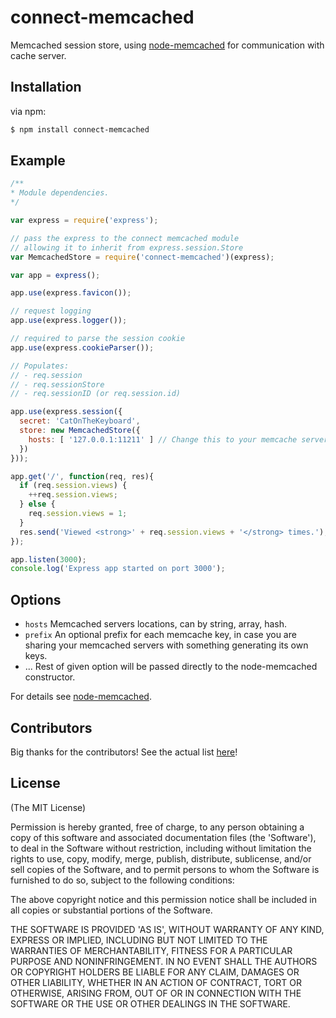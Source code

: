 # connect-memcached

  Memcached session store, using [node-memcached](http://github.com/3rd-Eden/node-memcached) for communication with cache server.

## Installation

  via npm:

```bash
$ npm install connect-memcached
```

## Example
```javascript
/**
* Module dependencies.
*/

var express = require('express');

// pass the express to the connect memcached module
// allowing it to inherit from express.session.Store
var MemcachedStore = require('connect-memcached')(express);

var app = express();

app.use(express.favicon());

// request logging
app.use(express.logger());

// required to parse the session cookie
app.use(express.cookieParser());

// Populates:
// - req.session
// - req.sessionStore
// - req.sessionID (or req.session.id)

app.use(express.session({
  secret: 'CatOnTheKeyboard',
  store: new MemcachedStore({
    hosts: [ '127.0.0.1:11211' ] // Change this to your memcache server(s). See Options for additional info.
  })
}));

app.get('/', function(req, res){
  if (req.session.views) {
    ++req.session.views;
  } else {
    req.session.views = 1;
  }
  res.send('Viewed <strong>' + req.session.views + '</strong> times.');
});

app.listen(3000);
console.log('Express app started on port 3000');
```

## Options
- `hosts` Memcached servers locations, can by string, array, hash.
- `prefix` An optional prefix for each memcache key, in case you are sharing
           your memcached servers with something generating its own keys.
- ...     Rest of given option will be passed directly to the node-memcached constructor.

For details see [node-memcached](http://github.com/3rd-Eden/node-memcached).

## Contributors

Big thanks for the contributors! See the actual list [here](https://github.com/balor/connect-memcached/graphs/contributors)!

## License

(The MIT License)

Permission is hereby granted, free of charge, to any person obtaining
a copy of this software and associated documentation files (the
'Software'), to deal in the Software without restriction, including
without limitation the rights to use, copy, modify, merge, publish,
distribute, sublicense, and/or sell copies of the Software, and to
permit persons to whom the Software is furnished to do so, subject to
the following conditions:

The above copyright notice and this permission notice shall be
included in all copies or substantial portions of the Software.

THE SOFTWARE IS PROVIDED 'AS IS', WITHOUT WARRANTY OF ANY KIND,
EXPRESS OR IMPLIED, INCLUDING BUT NOT LIMITED TO THE WARRANTIES OF
MERCHANTABILITY, FITNESS FOR A PARTICULAR PURPOSE AND NONINFRINGEMENT.
IN NO EVENT SHALL THE AUTHORS OR COPYRIGHT HOLDERS BE LIABLE FOR ANY
CLAIM, DAMAGES OR OTHER LIABILITY, WHETHER IN AN ACTION OF CONTRACT,
TORT OR OTHERWISE, ARISING FROM, OUT OF OR IN CONNECTION WITH THE
SOFTWARE OR THE USE OR OTHER DEALINGS IN THE SOFTWARE.
